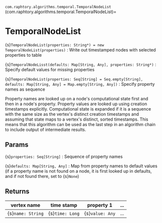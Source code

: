 `com.raphtory.algorithms.temporal.TemporalNodeList`
(com.raphtory.algorithms.temporal.TemporalNodeList)=
# TemporalNodeList

{s}`TemporalNodeList(properties: String*) = new TemporalNodeList(properties)`
 : Write out timestamped nodes with selected properties to table

{s}`TemporalNodeLisst(defaults: Map[String, Any], properties: String*)`
 : Specify default values for missing properties

{s}`TemporalNodeList(properties: Seq[String] = Seq.empty[String], defaults: Map[String, Any] = Map.empty[String, Any])`
 : Specify property names as sequence

Property names are looked up on a node's computational state first and then in a node's property. Property values
are looked up using creation timestamps explicitly. Computational state is expanded if it is a sequence
with the same size as the vertex's distinct creation timestamps and assuming that state maps to a vertex's
distinct, sorted timestamps. This means that this algorithm can be used as the last step in an algorithm
chain to include output of intermediate results.

## Params

 {s}`properties: Seq[String]`
   : Sequence of property names

 {s}`defaults: Map[String, Any]`
   : Map from property names to default values (if a property name is not found on a node,
     it is first looked up in defaults, and if not found there, set to {s}`None`)

## Returns

 | vertex name       | time stamp      | property 1      | ... |
 | ----------------- | --------------- | --------------- | --- |
 | {s}`name: String` | {s}`time: Long` | {s}`value: Any` | ... |